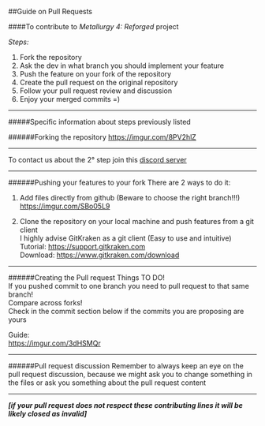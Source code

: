 ##Guide on Pull Requests

####To contribute to *Metallurgy 4: Reforged* project

*Steps:*
1. Fork the repository
2. Ask the dev in what branch you should implement your feature
3. Push the feature on your fork of the repository
4. Create the pull request on the original repository
5. Follow your pull request review and discussion
6. Enjoy your merged commits =)

---

#####Specific information about steps previously listed


######Forking the repository
https://imgur.com/8PV2hlZ

---
To contact us about the 2° step join this [discord server](https://discord.gg/yDumVrs)

---
######Pushing your features to your fork
There are 2 ways to do it:

1. Add files directly from github (Beware to choose the right branch!!!)<br>
https://imgur.com/SBo05L9

2. Clone the repository on your local machine and push features from a git client<br>
I highly advise GitKraken as a git client (Easy to use and intuitive)<br>
Tutorial: https://support.gitkraken.com<br>
Download: https://www.gitkraken.com/download

---
######Creating the Pull request
Things TO DO!<br>
If you pushed commit to one branch you need to pull request to that same branch!<br>
Compare across forks!<br>
Check in the commit section below if the commits you are proposing are yours

Guide: <br>
https://imgur.com/3dHSMQr

---
######Pull request discussion
Remember to always keep an eye on the pull request discussion, because we might ask you to change something in the files or ask you something about the pull request content

---
***[if your pull request does not respect these contributing lines it will be likely closed as invalid]***
